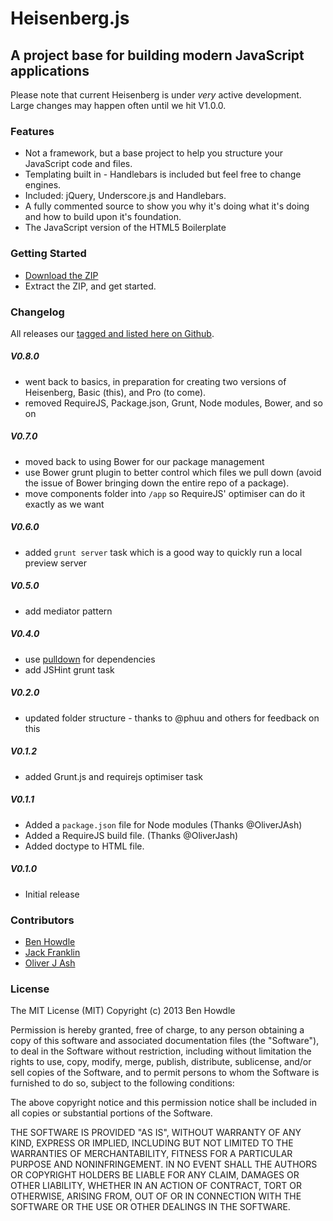 # Heisenberg.js

## A project base for building modern JavaScript applications

Please note that current Heisenberg is under _very_ active development. Large changes may happen often until we hit V1.0.0.

### Features

* Not a framework, but a base project to help you structure your JavaScript code and files.
* Templating built in - Handlebars is included but feel free to change engines.
* Included: jQuery, Underscore.js and Handlebars.
* A fully commented source to show you why it's doing what it's doing and how to build upon it's foundation.
* The JavaScript version of the HTML5 Boilerplate

### Getting Started

* [Download the ZIP](https://github.com/Heisenbergjs/heisenberg/archive/master.zip)
* Extract the ZIP, and get started.

### Changelog

All releases our [tagged and listed here on Github](https://github.com/Heisenbergjs/heisenberg/tags).

##### V0.8.0
- went back to basics, in preparation for creating two versions of Heisenberg, Basic (this), and Pro (to come).
- removed RequireJS, Package.json, Grunt, Node modules, Bower, and so on

##### V0.7.0
- moved back to using Bower for our package management
- use Bower grunt plugin to better control which files we pull down (avoid the issue of Bower bringing down the entire repo of a package).
- move components folder into `/app` so RequireJS' optimiser can do it exactly as we want

##### V0.6.0
- added `grunt server` task which is a good way to quickly run a local preview server

##### V0.5.0
- add mediator pattern

##### V0.4.0
- use [pulldown](http://github.com/jackfranklin/pulldown) for dependencies
- add JSHint grunt task

##### V0.2.0
- updated folder structure - thanks to @phuu and others for feedback on this

##### V0.1.2
- added Grunt.js and requirejs optimiser task

##### V0.1.1
- Added a `package.json` file for Node modules (Thanks @OliverJAsh)
- Added a RequireJS build file. (Thanks @OliverJash)
- Added doctype to HTML file.

##### V0.1.0
- Initial release

### Contributors
- [Ben Howdle](http://github.com/benhowdle89)
- [Jack Franklin](http://github.com/jackfranklin)
- [Oliver J Ash](https://github.com/OliverJAsh)

### License

The MIT License (MIT)
Copyright (c) 2013 Ben Howdle

Permission is hereby granted, free of charge, to any person obtaining a copy of this software and associated documentation files (the "Software"), to deal in the Software without restriction, including without limitation the rights to use, copy, modify, merge, publish, distribute, sublicense, and/or sell copies of the Software, and to permit persons to whom the Software is furnished to do so, subject to the following conditions:

The above copyright notice and this permission notice shall be included in all copies or substantial portions of the Software.

THE SOFTWARE IS PROVIDED "AS IS", WITHOUT WARRANTY OF ANY KIND, EXPRESS OR IMPLIED, INCLUDING BUT NOT LIMITED TO THE WARRANTIES OF MERCHANTABILITY, FITNESS FOR A PARTICULAR PURPOSE AND NONINFRINGEMENT. IN NO EVENT SHALL THE AUTHORS OR COPYRIGHT HOLDERS BE LIABLE FOR ANY CLAIM, DAMAGES OR OTHER LIABILITY, WHETHER IN AN ACTION OF CONTRACT, TORT OR OTHERWISE, ARISING FROM, OUT OF OR IN CONNECTION WITH THE SOFTWARE OR THE USE OR OTHER DEALINGS IN THE SOFTWARE.
